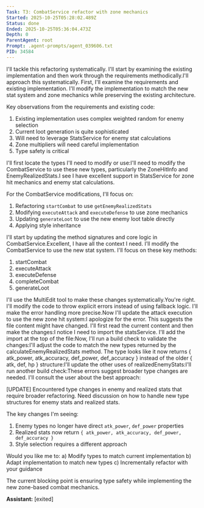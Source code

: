 ```yaml
---
Task: T3: CombatService refactor with zone mechanics
Started: 2025-10-25T05:28:02.489Z
Status: done
Ended: 2025-10-25T05:36:04.473Z
Depth: 0
ParentAgent: root
Prompt: .agent-prompts/agent_039606.txt
PID: 34584
---
```


I'll tackle this refactoring systematically. I'll start by examining the existing implementation and then work through the requirements methodically.I'll approach this systematically. First, I'll examine the requirements and existing implementation. I'll modify the implementation to match the new stat system and zone mechanics while preserving the existing architecture.

Key observations from the requirements and existing code:
1. Existing implementation uses complex weighted random for enemy selection
2. Current loot generation is quite sophisticated
3. Will need to leverage StatsService for enemy stat calculations
4. Zone multipliers will need careful implementation
5. Type safety is critical

I'll first locate the types I'll need to modify or use:I'll need to modify the CombatService to use these new types, particularly the ZoneHitInfo and EnemyRealizedStats.I see I have excellent support in StatsService for zone hit mechanics and enemy stat calculations.

For the CombatService modifications, I'll focus on:
1. Refactoring `startCombat` to use `getEnemyRealizedStats`
2. Modifying `executeAttack` and `executeDefense` to use zone mechanics
3. Updating `generateLoot` to use the new enemy loot table directly
4. Applying style inheritance

I'll start by updating the method signatures and core logic in CombatService.Excellent, I have all the context I need. I'll modify the CombatService to use the new stat system. I'll focus on these key methods:
1. startCombat
2. executeAttack
3. executeDefense
4. completeCombat
5. generateLoot

I'll use the MultiEdit tool to make these changes systematically.You're right. I'll modify the code to throw explicit errors instead of using fallback logic. I'll make the error handling more precise.Now I'll update the attack execution to use the new zone hit system:I apologize for the error. This suggests the file content might have changed. I'll first read the current content and then make the changes:I notice I need to import the statsService. I'll add the import at the top of the file:Now, I'll run a build check to validate the changes:I'll adjust the code to match the new types returned by the calculateEnemyRealizedStats method. The type looks like it now returns { atk_power, atk_accuracy, def_power, def_accuracy } instead of the older { atk, def, hp } structure:I'll update the other uses of realizedEnemyStats:I'll run another build check:These errors suggest broader type changes are needed. I'll consult the user about the best approach:

[UPDATE] Encountered type changes in enemy and realized stats that require broader refactoring. Need discussion on how to handle new type structures for enemy stats and realized stats.

The key changes I'm seeing:
1. Enemy types no longer have direct `atk_power`, `def_power` properties
2. Realized stats now return `{ atk_power, atk_accuracy, def_power, def_accuracy }`
3. Style selection requires a different approach

Would you like me to:
a) Modify types to match current implementation
b) Adapt implementation to match new types
c) Incrementally refactor with your guidance

The current blocking point is ensuring type safety while implementing the new zone-based combat mechanics.

**Assistant:** [exited]
